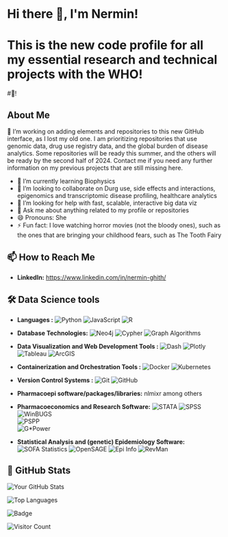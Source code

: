 
# Hi there 👋, I'm Nermin! 
# This is the new code profile for all my essential research and technical projects with the WHO!
#:wave:!

## About Me
🔭 I’m working on adding elements and repositories to this new GitHub interface, as I lost my old one. I am prioritizing repositories that use genomic data, drug use registry data, and the global burden of disease analytics. Some repositories will be ready this summer, and the others will be ready by the second half of 2024. Contact me if you need any further information on my previous projects that are still missing here. 
- 🌱 I’m currently learning Biophysics
- 👯 I’m looking to collaborate on Durg use, side effects and interactions, epigenomics and transcriptomic disease profiling, healthcare analytics
- 🤔 I’m looking for help with fast, scalable, interactive big data viz
- 💬 Ask me about anything related to my profile or repositories
- 😄 Pronouns: She
- ⚡ Fun fact: I love watching horror movies (not the bloody ones), such as the ones that are bringing your childhood fears, such as The Tooth Fairy 

## 📫 How to Reach Me
- **LinkedIn:** https://www.linkedin.com/in/nermin-ghith/

## 🛠 Data Science tools
- **Languages :** 
![Python](https://img.shields.io/badge/Python-3776AB?style=for-the-badge&logo=python&logoColor=white)
![JavaScript](https://img.shields.io/badge/JavaScript-F7DF1E?style=for-the-badge&logo=javascript&logoColor=black)
![R](https://img.shields.io/badge/R-276DC3?style=for-the-badge&logo=r&logoColor=white)
- **Database Technologies:** 
 ![Neo4j](https://img.shields.io/badge/Neo4j-008CC1?style=for-the-badge&logo=neo4j&logoColor=white)
![Cypher](https://img.shields.io/badge/Cypher-0A0FFF?style=for-the-badge&logo=neo4j&logoColor=white)
![Graph Algorithms](https://img.shields.io/badge/Graph_Algorithms-FF5733?style=for-the-badge)

- **Data Visualization and Web Development Tools :** 
 ![Dash](https://img.shields.io/badge/Dash-008080?style=for-the-badge&logo=plotly&logoColor=white)
![Plotly](https://img.shields.io/badge/Plotly-3F4F75?style=for-the-badge&logo=plotly&logoColor=white)
![Tableau](https://img.shields.io/badge/Tableau-E97627?style=for-the-badge&logo=tableau&logoColor=white)
![ArcGIS](https://img.shields.io/badge/ArcGIS-5A69A4?style=for-the-badge&logo=arcgis&logoColor=white)
 
- **Containerization and Orchestration Tools :** 
![Docker](https://img.shields.io/badge/Docker-2496ED?style=for-the-badge&logo=docker&logoColor=white)
![Kubernetes](https://img.shields.io/badge/Kubernetes-326CE5?style=for-the-badge&logo=kubernetes&logoColor=white)

- **Version Control Systems :** 
![Git](https://img.shields.io/badge/Git-F05032?style=for-the-badge&logo=git&logoColor=white)
![GitHub](https://img.shields.io/badge/GitHub-181717?style=for-the-badge&mailchimp=github&logoColor=white)

- **Pharmacoepi software/packages/libraries:** nlmixr among others
- **Pharmacoeconomics and Research Software:** 
![STATA](https://img.shields.io/badge/STATA-1A5FAB?style=for-the-badge&logo=stata&logoColor=white)
![SPSS](https://img.shields.io/badge/SPSS-006CB4?style=for-the-badge&logo=spss&logoColor=white)
![WinBUGS](https://img.shields.io/badge/WinBUGS-000000?style=for-the-badge&logo=winbugs&logoColor=white)  
![PSPP](https://img.shields.io/badge/PSPP-005CAC?style=for-the-badge&logo=pspp&logoColor=white)  
![G*Power](https://img.shields.io/badge/G*Power-76B900?style=for-the-badge&logo=gpower&logoColor=white)

- **Statistical Analysis and (genetic) Epidemiology Software:** 
![SOFA Statistics](https://img.shields.io/badge/SOFA_Statistics-800000?style=for-the-badge&logo=sofa-statistics&logoColor=white) 
![OpenSAGE](https://img.shields.io/badge/OpenSAGE-4DB33D?style=for-the-badge&logo=opensage&logoColor=white) 
![Epi Info](https://img.shields.io/badge/Epi_Info-4E5B31?style=for-the-badge&logo=epi-info&logoColor=white) 
![RevMan](https://img.shields.io/badge/RevMan-FF6F61?style=for-the-badge&logo=revman&logoColor=white) 


 
## 🌱 GitHub Stats
![Your GitHub Stats](https://github-readme-stats.vercel.app/api?username=Nermin-Ghith&show_icons=true)

![Top Languages](https://github-readme-stats.vercel.app/api/top-langs/?username=Nermin-Ghith&layout=compact)

![Badge](https://img.shields.io/badge/label-message-color)

![Visitor Count](https://visitor-badge.glitch.me/badge?page_id=Nermin-Ghith.Nermin-Ghith)




